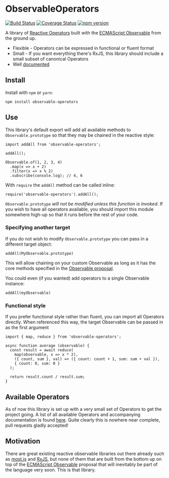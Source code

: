 # ObservableOperators

[![Build Status](https://travis-ci.org/nmuldavin/ObservableOperators.svg?branch=master)](https://travis-ci.org/nmuldavin/ObservableOperators)
[![Coverage Status](https://coveralls.io/repos/github/nmuldavin/ObservableOperators/badge.svg?branch=master)](https://coveralls.io/github/nmuldavin/ObservableOperators?branch=master)
[![npm version](https://badge.fury.io/js/observable-operators.svg)](https://badge.fury.io/js/observable-operators)

A library of [Reactive Operators](http://reactivex.io/documentation/operators.html) built with the [ECMAScript Observable](https://github.com/tc39/proposal-observables) from the ground up.

* Flexible - Operators can be expressed in functional or fluent format
* Small - If you want everything there's RxJS, this library should include a small subset of canonical Operators
* Well [documented](https://nmuldavin.github.io/ObservableOperators/)


## Install

Install with `npm` or `yarn`:

```
npm install observable-operators
```

## Use

This library's default export will add all available methods to `Observable.prototype` so that they may be chained in the reactive style:

```
import addAll from 'observable-operators';

addAll();

Observable.of(1, 2, 3, 4)
  .map(x => x + 2)
  .filter(x => x % 2)
  .subscribe(console.log); // 4, 6
```

With `require` the `addAll` method can be called inline:

```
require('observable-operators').addAll();
```

`Observable.prototype` *will not be modified unless this function is invoked*. If you wish to have all operators available, you should import this module somewhere high-up so that it runs before the rest of your code.

### Specifying another target

If you do not wish to modify `Observable.prototype` you can pass in a different target object:

```
addAll(MyObservable.prototype)
```

This will allow chaining on your custom Observable as long as it has the core methods specified in the [Observable proposal](https://github.com/tc39/proposal-observable).

You could even (if you wanted) add operators to a single Observable instance:

```
addAll(myObservable)
```

### Functional style

If you prefer functional style rather than fluent, you can import all Operators directly. When referenced this way, the target Observable can be passed in as the first argument

```
import { map, reduce } from 'observable-operators';

async function average (observable) {
  const result = await reduce(
    map(observable, x => x * 2),
    ({ count, sum }, val) => ({ count: count + 1, sum: sum + val }),
    { count: 0, sum: 0 }
  );

  return result.count / result.sum;
}
```

## Available Operators

As of now this library is set up with a very small set of Operators to get the project going. A list of all available Operators and accompanying documentation is found [here](https://nmuldavin.github.io/ObservableOperators/). Quite clearly this is nowhere near complete, pull requests gladly accepted!

## Motivation

There are great existing reactive observable libraries out there already such as [most.js](https://github.com/cujojs/most) and [RxJS](https://github.com/Reactive-Extensions/RxJS), but none of them that are built from the bottom up on top of the [ECMAScript Observable](https://github.com/tc39/proposal-observables) proposal that will inevitably be part of the language very soon. This is that library.
